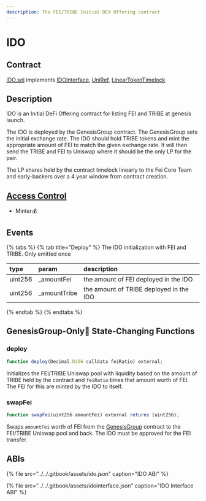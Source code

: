 ```yaml
---
description: The FEI/TRIBE Initial DEX Offering contract
---
```


# IDO

## Contract

[IDO.sol](https://github.com/fei-protocol/fei-protocol-core/blob/master/contracts/genesis/IDO.sol) implements [IDOInterface](https://github.com/fei-protocol/fei-protocol-core/blob/master/contracts/genesis/IDOInterface.sol), [UniRef](https://github.com/fei-protocol/fei-protocol-core/blob/master/contracts/refs/UniRef.sol), [LinearTokenTimelock](https://github.com/fei-protocol/fei-protocol-core/blob/master/contracts/utils/LinearTokenTimelock.sol)

## Description

IDO is an Initial DeFi Offering contract for listing FEI and TRIBE at genesis launch.

The IDO is deployed by the GenesisGroup contract. The GenesisGroup sets the initial exchange rate. The IDO should hold TRIBE tokens and mint the appropriate amount of FEI to match the given exchange rate. It will then send the TRIBE and FEI to Uniswap where it should be the only LP for the pair.

The LP shares held by the contract timelock linearly to the Fei Core Team and early-backers over a 4 year window from contract creation.

## [Access Control](../access-control/) 

* Minter💰

## Events

{% tabs %}
{% tab title="Deploy" %}
The IDO initialization with FEI and TRIBE. Only emitted once

| type | param | description |
| :--- | :--- | :--- |
| uint256 | \_amountFei | the amount of FEI deployed in the IDO |
| uint256 | \_amountTribe | the amount of TRIBE deployed in the IDO |
{% endtab %}
{% endtabs %}

## GenesisGroup-Only🚀 State-Changing Functions

### deploy

```javascript
function deploy(Decimal.D256 calldata feiRatio) external;
```

Initializes the FEI/TRIBE Uniswap pool with liquidity based on the amount of TRIBE held by the contract and `feiRatio` times that amount worth of FEI. The FEI for this are minted by the IDO to itself. 

### swapFei

```javascript
function swapFei(uint256 amountFei) external returns (uint256);
```

Swaps `amountFei` worth of FEI from the [GenesisGroup](genesisgroup.md) contract to the FEI/TRIBE Uniswap pool and back. The IDO must be approved for the FEI transfer.

## ABIs

{% file src="../../.gitbook/assets/ido.json" caption="IDO ABI" %}

{% file src="../../.gitbook/assets/idointerface.json" caption="IDO Interface ABI" %}

